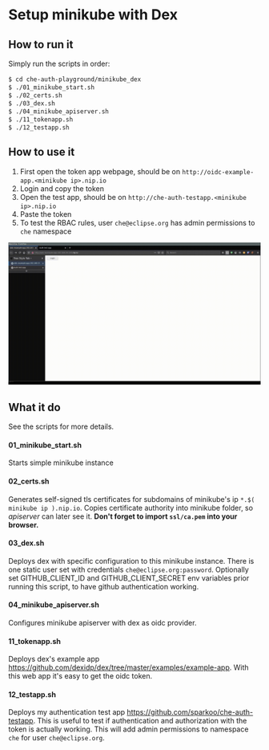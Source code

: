 # Setup minikube with Dex

## How to run it
Simply run the scripts in order:
```
$ cd che-auth-playground/minikube_dex
$ ./01_minikube_start.sh
$ ./02_certs.sh
$ ./03_dex.sh
$ ./04_minikube_apiserver.sh
$ ./11_tokenapp.sh
$ ./12_testapp.sh
```

## How to use it

1. First open the token app webpage, should be on `http://oidc-example-app.<minikube ip>.nip.io`
1. Login and copy the token
1. Open the test app, should be on `http://che-auth-testapp.<minikube ip>.nip.io`
1. Paste the token
1. To test the RBAC rules, user `che@eclipse.org` has admin permissions to `che` namespace

![demo](demo.gif)

## What it do

See the scripts for more details.

#### 01_minikube_start.sh
Starts simple minikube instance

#### 02_certs.sh
Generates self-signed tls certificates for subdomains of minikube's ip `*.$( minikube ip ).nip.io`. Copies certificate authority into minikube folder, so _apiserver_ can later see it. __Don't forget to import `ssl/ca.pem` into your browser.__

#### 03_dex.sh
Deploys dex with specific configuration to this minikube instance. There is one static user set with credentials `che@eclipse.org:password`. Optionally set GITHUB_CLIENT_ID and GITHUB_CLIENT_SECRET env variables prior running this script, to have github authentication working.

#### 04_minikube_apiserver.sh
Configures minikube apiserver with dex as oidc provider.

#### 11_tokenapp.sh
Deploys dex's example app https://github.com/dexidp/dex/tree/master/examples/example-app. With this web app it's easy to get the oidc token.

#### 12_testapp.sh
Deploys my authentication test app https://github.com/sparkoo/che-auth-testapp. This is useful to test if authentication and authorization with the token is actually working. This will add admin permissions to namespace `che` for user `che@eclipse.org`.
